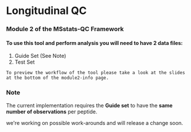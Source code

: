 # **Longitudinal QC**


### **Module 2 of the MSstats-QC Framework**
    

#### **To use this tool and perform analysis you will need to have 2 data files:**

1. Guide Set (See Note)
2. Test Set


`To preview the workflow of the tool please take a look at the slides at the bottom of the module2-info page.`

### **Note**

The current implementation requires the **Guide set** to have the **same number of observations** per peptide.  

we're working on possible work-arounds and will release a change soon.

